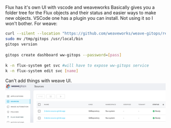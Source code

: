 Flux has it's own UI with vscode and weaveworks
Basically gives you a folder tree for the Flux objects and their status and easier ways to make new objects. 
VSCode one has a plugin you can install. Not using it so I won't bother. 
For weave:
```sh
curl --silent --location "https://github.com/weaveworks/weave-gitops/releases/download/v0.34.0/gitops-$(uname)-$(uname -m).tar.gz" | tar xz -C /tmp
sudo mv /tmp/gitops /usr/local/bin
gitops version

gitops create dashboard ww-gitops --password=[pass] 

k -n flux-system get svc #will have to expose ww-gitops service
k -n flux-system edit svc [name]
```
Can't add things with weave UI. 
![Pasted image 20231019092610.png](<Pasted image 20231019092610.png>)